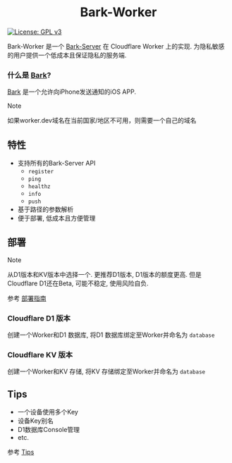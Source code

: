 <p align="center">
    <h1 align="center">Bark-Worker</h1>
</p>

[![License: GPL v3](https://img.shields.io/badge/License-GPLv3-blue.svg)](https://www.gnu.org/licenses/gpl-3.0)

Bark-Worker 是一个 [Bark-Server](https://github.com/Finb/bark-server) 在 Cloudflare Worker 上的实现. 为隐私敏感的用户提供一个低成本且保证隐私的服务端.

### 什么是 [Bark](https://github.com/Finb/Bark)?
[Bark](https://github.com/Finb/Bark) 是一个允许向iPhone发送通知的iOS APP.

> [!NOTE]
> 如果worker.dev域名在当前国家/地区不可用，则需要一个自己的域名

## 特性
- 支持所有的Bark-Server API
    - `register`
    - `ping`
    - `healthz`
    - `info`
    - `push`
- 基于路径的参数解析
- 便于部署, 低成本且方便管理

## 部署

> [!NOTE]
> 从D1版本和KV版本中选择一个. 更推荐D1版本, D1版本的额度更高. 但是Cloudflare D1还在Beta, 可能不稳定, 使用风险自负.

<!-- > [!CAUTION]
> 当Cloudfalre D1不再Beta后, KV版本的Database部分可能停止维护. -->

参考 [部署指南](doc/setup_guide.zh.md)

### Cloudflare D1 版本

创建一个Worker和D1 数据库, 将D1 数据库绑定至Worker并命名为 `database`

### Cloudflare KV 版本

创建一个Worker和KV 存储, 将KV 存储绑定至Worker并命名为 `database`

## Tips

- 一个设备使用多个Key
- 设备Key别名
- D1数据库Console管理
- etc.

参考 [Tips](doc/tips.zh.md)
